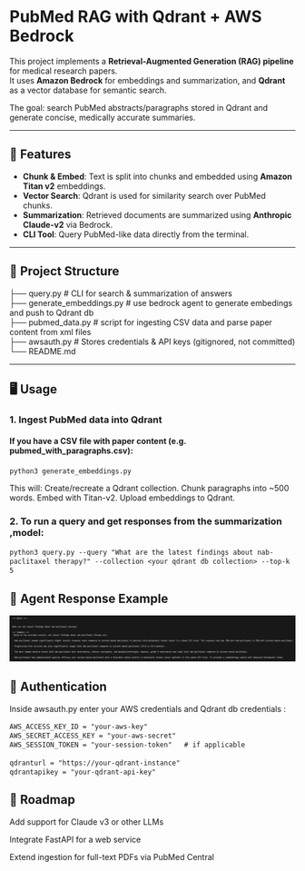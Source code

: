 # PubMed RAG with Qdrant + AWS Bedrock

This project implements a **Retrieval-Augmented Generation (RAG) pipeline** for medical research papers.  
It uses **Amazon Bedrock** for embeddings and summarization, and **Qdrant** as a vector database for semantic search.  

The goal: search PubMed abstracts/paragraphs stored in Qdrant and generate concise, medically accurate summaries.

---

## 🚀 Features
- **Chunk & Embed**: Text is split into chunks and embedded using **Amazon Titan v2** embeddings.
- **Vector Search**: Qdrant is used for similarity search over PubMed chunks.
- **Summarization**: Retrieved documents are summarized using **Anthropic Claude-v2** via Bedrock.
- **CLI Tool**: Query PubMed-like data directly from the terminal.

---

## 📂 Project Structure


├── query.py # CLI for search & summarization of answers \
├── generate_embeddings.py # use bedrock agent to generate embedings and push to Qdrant db \
├── pubmed_data.py # script for ingesting CSV data and parse paper content from xml files\
├── awsauth.py # Stores credentials & API keys (gitignored, not committed)\
└── README.md

---

## 🖥️ Usage
### 1. Ingest PubMed data into Qdrant



#### If you have a CSV file with paper content (e.g. pubmed_with_paragraphs.csv):

```
python3 generate_embeddings.py
```

This will:
Create/recreate a Qdrant collection.
Chunk paragraphs into ~500 words.
Embed with Titan-v2.
Upload embeddings to Qdrant.

### 2. To run a query and get responses from the summarization ,model:

```
python3 query.py --query "What are the latest findings about nab-paclitaxel therapy?" --collection <your qdrant db collection> --top-k 5
```

## 🔑 Agent Response Example


![alt text](examples/response1.png)







## 🔑 Authentication

Inside awsauth.py enter your AWS credentials and Qdrant db credentials : 
``` 
AWS_ACCESS_KEY_ID = "your-aws-key"
AWS_SECRET_ACCESS_KEY = "your-aws-secret"
AWS_SESSION_TOKEN = "your-session-token"   # if applicable

qdranturl = "https://your-qdrant-instance"
qdrantapikey = "your-qdrant-api-key"

```


## 🔮 Roadmap

 Add support for Claude v3 or other LLMs

 Integrate FastAPI for a web service

 Extend ingestion for full-text PDFs via PubMed Central
